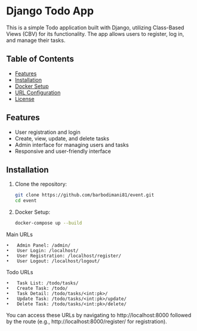 # Django Todo App

This is a simple Todo application built with Django, utilizing Class-Based Views (CBV) for its functionality. The app allows users to register, log in, and manage their tasks.

## Table of Contents

- [Features](#features)
- [Installation](#installation)
- [Docker Setup](#docker-setup)
- [URL Configuration](#url-configuration)
- [License](#license)

## Features

- User registration and login
- Create, view, update, and delete tasks
- Admin interface for managing users and tasks
- Responsive and user-friendly interface

## Installation

1. Clone the repository:
   ```bash
   git clone https://github.com/barbodimani81/event.git
   cd event
   
2. Docker Setup:
   ```bash
   docker-compose up --build

Main URLs

	•	Admin Panel: /admin/
	•	User Login: /localhost/
	•	User Registration: /localhost/register/
	•	User Logout: /localhost/logout/

Todo URLs

	•	Task List: /todo/tasks/
	•	Create Task: /todo/
	•	Task Detail: /todo/tasks/<int:pk>/
	•	Update Task: /todo/tasks/<int:pk>/update/
	•	Delete Task: /todo/tasks/<int:pk>/delete/

You can access these URLs by navigating to http://localhost:8000 followed by the route (e.g., http://localhost:8000/register/ for registration).